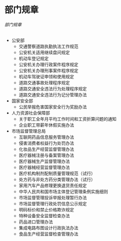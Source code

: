 # 部门规章

###### 部门规章

* 公安部
  * 交通警察道路执勤执法工作规范
  * 公安机关适用继续盘问规定
  * 机动车登记规定
  * 公安机关办理行政案件程序规定
  * 公安机关办理刑事案件程序规定
  * 机动车驾驶证申领和使用规定
  * 道路交通事故处理程序规定
  * 道路交通安全违法行为处理程序规定
  * 道路交通安全违法行为记分管理办法
* 国家安全部
  * 公民举报危害国家安全行为奖励办法
* 人力资源社会保障部
  * 关于职工全年月平均工作时间和工资折算问题的通知
  * 企业职工带薪年休假实施办法
* 市场监督管理总局
  * 互联网药品信息服务管理办法
  * 侵害消费者权益行为处罚办法
  * 化妆品生产经营监督管理办法
  * 医疗器械注册与备案管理办法
  * 医疗器械生产监督管理办法
  * 医疗器械经营监督管理办法
  * 医疗机构制剂配制质量管理规范（试行）
  * 处方药与非处方药分类管理办法（试行）
  * 家用汽车产品修理更换退货责任规定
  * 中华人民共和国市场主体登记管理条例实施细则
  * 市场监督管理投诉举报处理暂行办法
  * 市场监督管理行政处罚信息公示规定
  * 明码标价和禁止价格欺诈规定
  * 特种设备安全监督检查办法
  * 药品进口管理办法
  * 集成电路布图设计行政执法办法
  * 食品生产经营监督检查管理办法
